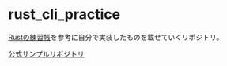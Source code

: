 # rust_cli_practice

[Rustの練習帳](https://www.oreilly.co.jp/books/9784814400584/)を参考に自分で実装したものを載せていくリポジトリ。

[公式サンプルリポジトリ](https://github.com/kyclark/command-line-rust)
